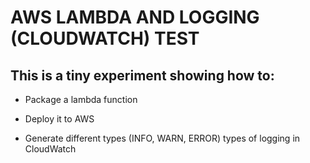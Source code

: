 # AWS LAMBDA AND LOGGING (CLOUDWATCH) TEST

## This is a tiny experiment showing how to:

- Package a lambda function

- Deploy it to AWS

- Generate different types (INFO, WARN, ERROR) types of logging in CloudWatch
